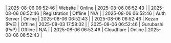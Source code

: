 | 2025-08-06 06:52:46 | Website | Online | 2025-08-06 06:52:43 |
| 2025-08-06 06:52:46 | Registration | Offline | N/A |
| 2025-08-06 06:52:46 | Auth Server | Online | 2025-08-06 06:52:43 |
| 2025-08-06 06:52:46 | Kezan (PvE) | Offline | 2025-08-03 17:58:02 |
| 2025-08-06 06:52:46 | Gurubashi (PvP) | Offline | N/A |
| 2025-08-06 06:52:46 | Cloudflare | Online | 2025-08-06 06:52:43 |
